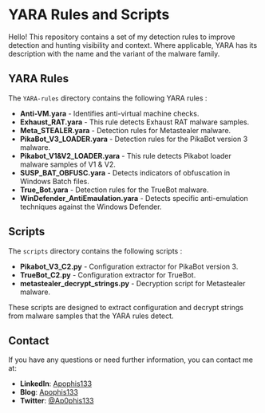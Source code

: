 # YARA Rules and Scripts

Hello! This repository contains a set of my detection rules to improve detection and hunting visibility and context. Where applicable, YARA has its description with the name and the variant of the malware family.

## YARA Rules

The `YARA-rules` directory contains the following YARA rules :
- **Anti-VM.yara** - Identifies anti-virtual machine checks.
- **Exhaust_RAT.yara** - This rule detects Exhaust RAT malware samples.
- **Meta_STEALER.yara** - Detection rules for Metastealer malware.
- **PikaBot_V3_LOADER.yara** - Detection rules for the PikaBot version 3 malware.
- **Pikabot_V1&V2_LOADER.yara** - This rule detects Pikabot loader malware samples of V1 & V2.
- **SUSP_BAT_OBFUSC.yara** - Detects indicators of obfuscation in Windows Batch files.
- **True_Bot.yara** - Detection rules for the TrueBot malware.
- **WinDefender_AntiEmaulation.yara** - Detects specific anti-emulation techniques against the Windows Defender.


## Scripts

The `scripts` directory contains the following scripts :

- **Pikabot_V3_C2.py** - Configuration extractor for PikaBot version 3.
- **TrueBot_C2.py** - Configuration extractor for TrueBot.
- **metastealer_decrypt_strings.py** - Decryption script for Metastealer malware.

These scripts are designed to extract configuration and decrypt strings from malware samples that the YARA rules detect.

## Contact

If you have any questions or need further information, you can contact me at:

- **LinkedIn**: [Apophis133](https://www.linkedin.com/in/apophis133)
- **Blog**: [Apophis133](https://apophis133.medium.com)
- **Twitter**: [@Ap0phis133](https://x.com/Ap0phis133)
